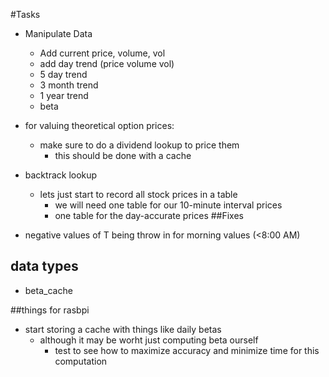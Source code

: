 #Tasks
- Manipulate Data
    - Add current price, volume, vol
    - add day trend (price volume vol)
    - 5 day trend
    - 3 month trend
    - 1 year trend
    - beta
- for valuing theoretical option prices:
    - make sure to do a dividend lookup to price them
        - this should be done with a cache
        
- backtrack lookup
    - lets just start to record all stock prices in a table
        - we will need one table for our 10-minute interval prices
        - one table for the day-accurate prices
##Fixes
- negative values of T being throw in for morning values (<8:00 AM)
    
## data types
- beta_cache

##things for rasbpi
- start storing a cache with things like daily betas
    - although it may be worht just computing beta ourself
        - test to see how to maximize accuracy and minimize time for this computation